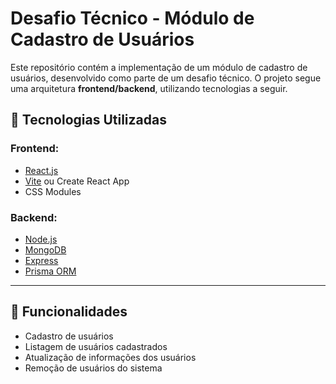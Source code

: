 # Desafio Técnico - Módulo de Cadastro de Usuários

Este repositório contém a implementação de um módulo de cadastro de usuários, desenvolvido como parte de um desafio técnico. O projeto segue uma arquitetura **frontend/backend**, utilizando tecnologias a seguir.

## 🚀 Tecnologias Utilizadas

### Frontend:
- [React.js](https://reactjs.org/)
- [Vite](https://vitejs.dev/) ou Create React App
- CSS Modules

### Backend:
- [Node.js](https://nodejs.org/)
- [MongoDB](https://www.mongodb.com/)
- [Express](https://www.npmjs.com/package/express)
- [Prisma ORM](https://www.prisma.io/docs/getting-started)
---

## 📜 Funcionalidades
- Cadastro de usuários 
- Listagem de usuários cadastrados
- Atualização de informações dos usuários
- Remoção de usuários do sistema